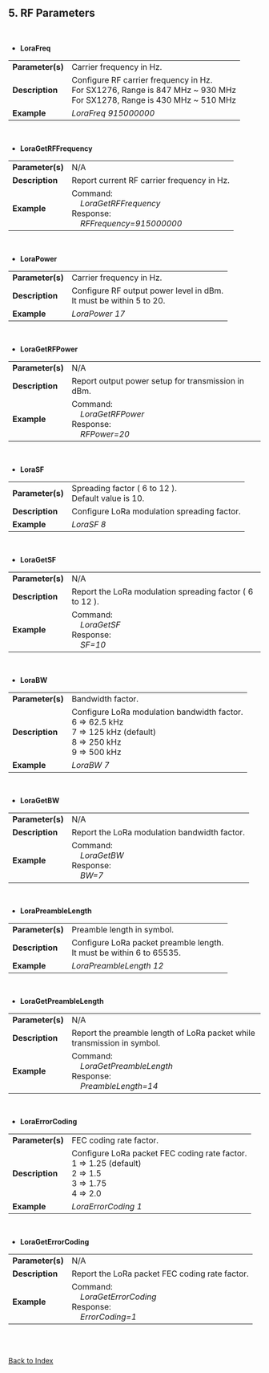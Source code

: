 <H2> 5. RF Parameters </H2>

<BR>

- <B>LoraFreq</B>
<TABLE>
<TR align="Left" valign="center">
	<TD><B>Parameter(s)</B></TD>
	<TD>
		Carrier frequency in Hz.
	</TD>
</TR>
<TR align="Left" valign="center"><TD><B>Description</B></TD>
	<TD>
		Configure RF carrier frequency in Hz.<BR>
		For SX1276, Range is 847 MHz ~ 930 MHz<BR>
		For SX1278, Range is 430 MHz ~ 510 MHz
	</TD>
</TR>
<TR align="Left" valign="center"><TD><B>Example</B></TD>		<TD><I>LoraFreq  915000000</I></TD></TR>
</TABLE>
<BR>

- <B>LoraGetRFFrequency</B>
<TABLE>
<TR align="Left" valign="center"><TD><B>Parameter(s)</B></TD>		<TD> N/A </TD></TR>
<TR align="Left" valign="center"><TD><B>Description</B></TD>		<TD> Report current RF carrier frequency in Hz. </TD></TR>
<TR align="Left" valign="center"><TD><B>Example</B></TD>
	<TD>
		Command:<BR>
		&nbsp; &nbsp;	<I>LoraGetRFFrequency</I><BR>
		Response:<BR>
		&nbsp; &nbsp;	<I>RFFrequency=915000000</I>
	</TD>
</TR>
</TABLE>
<BR>


- <B>LoraPower</B>
<TABLE>
<TR align="Left" valign="center">
	<TD><B>Parameter(s)</B></TD>
	<TD>
		Carrier frequency in Hz.
	</TD>
</TR>
<TR align="Left" valign="center"><TD><B>Description</B></TD>
	<TD>
		Configure RF output power level in dBm.<BR>
		It must be within 5 to 20.
	</TD>
</TR>
<TR align="Left" valign="center"><TD><B>Example</B></TD>		<TD><I>LoraPower  17</I></TD></TR>
</TABLE>
<BR>

- <B>LoraGetRFPower</B>
<TABLE>
<TR align="Left" valign="center"><TD><B>Parameter(s)</B></TD>		<TD> N/A </TD></TR>
<TR align="Left" valign="center"><TD><B>Description</B></TD>		<TD> Report output power setup for transmission in dBm. </TD></TR>
<TR align="Left" valign="center"><TD><B>Example</B></TD>
	<TD>
		Command:<BR>
		&nbsp; &nbsp;	<I>LoraGetRFPower</I><BR>
		Response:<BR>
		&nbsp; &nbsp;	<I>RFPower=20</I>
	</TD>
</TR>
</TABLE>
<BR>


- <B>LoraSF</B>
<TABLE>
<TR align="Left" valign="center">
	<TD><B>Parameter(s)</B></TD>
	<TD>
		Spreading factor ( 6 to 12 ).<BR>
		Default value is 10.
	</TD>
</TR>
<TR align="Left" valign="center"><TD><B>Description</B></TD>
	<TD>
		Configure LoRa modulation spreading factor.
	</TD>
</TR>
<TR align="Left" valign="center"><TD><B>Example</B></TD>		<TD><I>LoraSF  8</I></TD></TR>
</TABLE>
<BR>

- <B>LoraGetSF</B>
<TABLE>
<TR align="Left" valign="center"><TD><B>Parameter(s)</B></TD>		<TD> N/A </TD></TR>
<TR align="Left" valign="center"><TD><B>Description</B></TD>		<TD> Report the LoRa modulation spreading factor ( 6 to 12 ). </TD></TR>
<TR align="Left" valign="center"><TD><B>Example</B></TD>
	<TD>
		Command:<BR>
		&nbsp; &nbsp;	<I>LoraGetSF</I><BR>
		Response:<BR>
		&nbsp; &nbsp;	<I>SF=10</I>
	</TD>
</TR>
</TABLE>
<BR>

- <B>LoraBW</B>
<TABLE>
<TR align="Left" valign="center">
	<TD><B>Parameter(s)</B></TD>
	<TD>
		Bandwidth factor.
	</TD>
</TR>
<TR align="Left" valign="center"><TD><B>Description</B></TD>
	<TD>
		Configure LoRa modulation bandwidth factor.<BR>
		6 => 62.5 kHz<BR>
		7 => 125 kHz (default)<BR>
		8 => 250 kHz<BR>
		9 => 500 kHz
	</TD>
</TR>
<TR align="Left" valign="center"><TD><B>Example</B></TD>		<TD><I>LoraBW  7</I></TD></TR>
</TABLE>
<BR>

- <B>LoraGetBW</B>
<TABLE>
<TR align="Left" valign="center"><TD><B>Parameter(s)</B></TD>		<TD> N/A </TD></TR>
<TR align="Left" valign="center"><TD><B>Description</B></TD>		<TD> Report the LoRa modulation bandwidth factor. </TD></TR>
<TR align="Left" valign="center"><TD><B>Example</B></TD>
	<TD>
		Command:<BR>
		&nbsp; &nbsp;	<I>LoraGetBW</I><BR>
		Response:<BR>
		&nbsp; &nbsp;	<I>BW=7</I>
	</TD>
</TR>
</TABLE>
<BR>


- <B>LoraPreambleLength</B>
<TABLE>
<TR align="Left" valign="center"><TD><B>Parameter(s)</B></TD>		<TD> Preamble length in symbol. </TD></TR>
<TR align="Left" valign="center"><TD><B>Description</B></TD>
	<TD>
		Configure LoRa packet preamble length.<BR>
		It must be within 6 to 65535.
	</TD>
</TR>
<TR align="Left" valign="center"><TD><B>Example</B></TD>		<TD><I>LoraPreambleLength  12</I></TD></TR>
</TABLE>
<BR>

- <B>LoraGetPreambleLength</B>
<TABLE>
<TR align="Left" valign="center"><TD><B>Parameter(s)</B></TD>		<TD> N/A </TD></TR>
<TR align="Left" valign="center"><TD><B>Description</B></TD>		<TD> Report the preamble length of LoRa packet while transmission in symbol. </TD></TR>
<TR align="Left" valign="center"><TD><B>Example</B></TD>
	<TD>
		Command:<BR>
		&nbsp; &nbsp;	<I>LoraGetPreambleLength</I><BR>
		Response:<BR>
		&nbsp; &nbsp;	<I>PreambleLength=14</I>
	</TD>
</TR>
</TABLE>
<BR>


- <B>LoraErrorCoding</B>
<TABLE>
<TR align="Left" valign="center"><TD><B>Parameter(s)</B></TD>		<TD> FEC coding rate factor. </TD></TR>
<TR align="Left" valign="center"><TD><B>Description</B></TD>
	<TD>
		Configure LoRa packet FEC coding rate factor.<BR>
		1 => 1.25 (default)<BR>
		2 => 1.5<BR>
		3 => 1.75<BR>
		4 => 2.0
	</TD>
</TR>
<TR align="Left" valign="center"><TD><B>Example</B></TD>		<TD><I>LoraErrorCoding  1</I></TD></TR>
</TABLE>
<BR>

- <B>LoraGetErrorCoding</B>
<TABLE>
<TR align="Left" valign="center"><TD><B>Parameter(s)</B></TD>		<TD> N/A </TD></TR>
<TR align="Left" valign="center"><TD><B>Description</B></TD>		<TD> Report the LoRa packet FEC coding rate factor. </TD></TR>
<TR align="Left" valign="center"><TD><B>Example</B></TD>
	<TD>
		Command:<BR>
		&nbsp; &nbsp;	<I>LoraGetErrorCoding</I><BR>
		Response:<BR>
		&nbsp; &nbsp;	<I>ErrorCoding=1</I>
	</TD>
</TR>
</TABLE>
<BR>

<BR>

[Back to Index](CLI__Command_List__Index.md)
